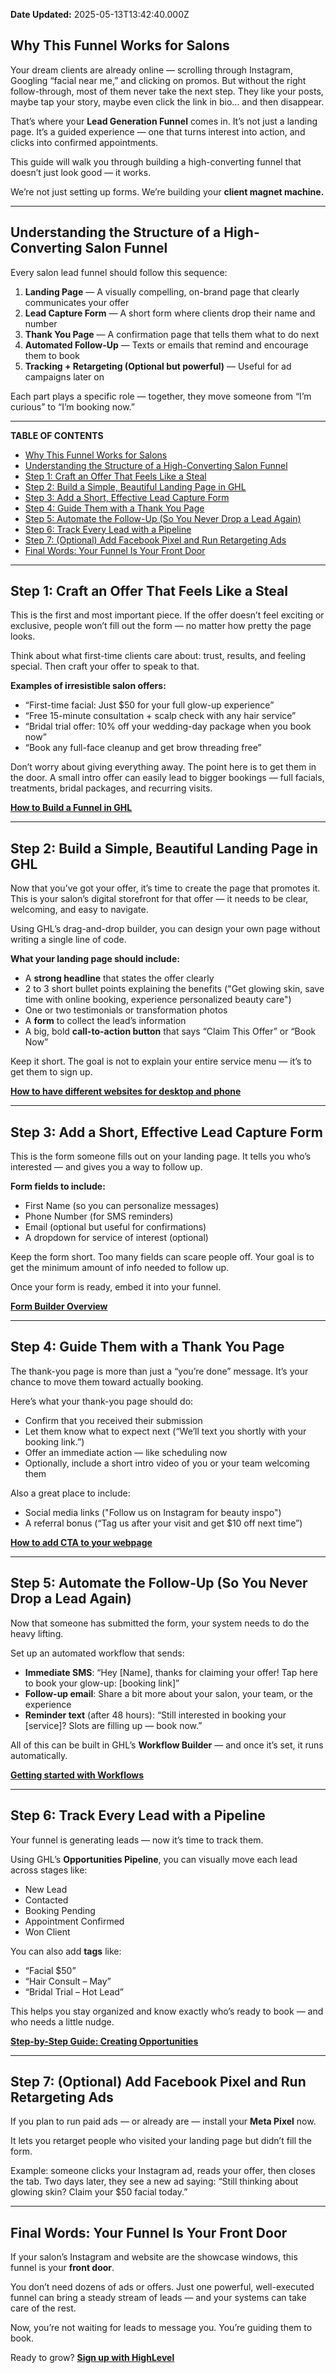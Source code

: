 **Date Updated:** 2025-05-13T13:42:40.000Z

## **Why This Funnel Works for Salons**

  
Your dream clients are already online — scrolling through Instagram, Googling “facial near me,” and clicking on promos. But without the right follow-through, most of them never take the next step. They like your posts, maybe tap your story, maybe even click the link in bio... and then disappear.

That’s where your **Lead Generation Funnel** comes in. It’s not just a landing page. It’s a guided experience — one that turns interest into action, and clicks into confirmed appointments.

This guide will walk you through building a high-converting funnel that doesn’t just look good — it works.

We’re not just setting up forms. We’re building your **client magnet machine.**

---

## **Understanding the Structure of a High-Converting Salon Funnel**

Every salon lead funnel should follow this sequence:

1. **Landing Page** — A visually compelling, on-brand page that clearly communicates your offer
2. **Lead Capture Form** — A short form where clients drop their name and number
3. **Thank You Page** — A confirmation page that tells them what to do next
4. **Automated Follow-Up** — Texts or emails that remind and encourage them to book
5. **Tracking + Retargeting (Optional but powerful)** — Useful for ad campaigns later on

Each part plays a specific role — together, they move someone from “I’m curious” to “I’m booking now.”

---

**TABLE OF CONTENTS**

* [Why This Funnel Works for Salons](#Why-This-Funnel-Works-for-Salons)
* [Understanding the Structure of a High-Converting Salon Funnel](#Understanding-the-Structure-of-a-High-Converting-Salon-Funnel)
* [Step 1: Craft an Offer That Feels Like a Steal](#Step-1%3A-Craft-an-Offer-That-Feels-Like-a-Steal)
* [Step 2: Build a Simple, Beautiful Landing Page in GHL](#Step-2%3A-Build-a-Simple,-Beautiful-Landing-Page-in-GHL)
* [Step 3: Add a Short, Effective Lead Capture Form](#Step-3%3A-Add-a-Short,-Effective-Lead-Capture-Form)
* [Step 4: Guide Them with a Thank You Page](#Step-4%3A-Guide-Them-with-a-Thank-You-Page)
* [Step 5: Automate the Follow-Up (So You Never Drop a Lead Again)](#Step-5%3A-Automate-the-Follow-Up-%28So-You-Never-Drop-a-Lead-Again%29)
* [Step 6: Track Every Lead with a Pipeline](#Step-6%3A-Track-Every-Lead-with-a-Pipeline)
* [Step 7: (Optional) Add Facebook Pixel and Run Retargeting Ads](#Step-7%3A-%28Optional%29-Add-Facebook-Pixel-and-Run-Retargeting-Ads)
* [Final Words: Your Funnel Is Your Front Door](#Final-Words%3A-Your-Funnel-Is-Your-Front-Door%E2%80%8B)

---

## **Step 1: Craft an Offer That Feels Like a Steal**

  
This is the first and most important piece. If the offer doesn’t feel exciting or exclusive, people won’t fill out the form — no matter how pretty the page looks.

Think about what first-time clients care about: trust, results, and feeling special. Then craft your offer to speak to that.

**Examples of irresistible salon offers:**

* “First-time facial: Just $50 for your full glow-up experience”
* “Free 15-minute consultation + scalp check with any hair service”
* “Bridal trial offer: 10% off your wedding-day package when you book now”
* “Book any full-face cleanup and get brow threading free”

Don’t worry about giving everything away. The point here is to get them in the door. A small intro offer can easily lead to bigger bookings — full facials, treatments, bridal packages, and recurring visits.

[**How to Build a Funnel in GHL**](https://help.gohighlevel.com/support/solutions/articles/155000005057-getting-started-launch-a-funnel)

---

## **Step 2: Build a Simple, Beautiful Landing Page in GHL**

  
Now that you’ve got your offer, it’s time to create the page that promotes it. This is your salon’s digital storefront for that offer — it needs to be clear, welcoming, and easy to navigate.

Using GHL’s drag-and-drop builder, you can design your own page without writing a single line of code.

**What your landing page should include:**

* A **strong headline** that states the offer clearly
* 2 to 3 short bullet points explaining the benefits ("Get glowing skin, save time with online booking, experience personalized beauty care")
* One or two testimonials or transformation photos
* A **form** to collect the lead’s information
* A big, bold **call-to-action button** that says “Claim This Offer” or “Book Now”

Keep it short. The goal is not to explain your entire service menu — it’s to get them to sign up.

  
**[How to have different websites for desktop and phone](https://help.gohighlevel.com/support/solutions/articles/48001161151-how-to-have-different-websites-for-desktop-and-phone)**

---

## **Step 3: Add a Short, Effective Lead Capture Form**

  
This is the form someone fills out on your landing page. It tells you who’s interested — and gives you a way to follow up.

**Form fields to include:**

* First Name (so you can personalize messages)
* Phone Number (for SMS reminders)
* Email (optional but useful for confirmations)
* A dropdown for service of interest (optional)

Keep the form short. Too many fields can scare people off. Your goal is to get the minimum amount of info needed to follow up.

Once your form is ready, embed it into your funnel.

**[Form Builder Overview](https://help.gohighlevel.com/support/solutions/articles/48000980307-two-step-order-form-step-1-)**

---

## **Step 4: Guide Them with a Thank You Page**

  
The thank-you page is more than just a “you’re done” message. It’s your chance to move them toward actually booking.

Here’s what your thank-you page should do:

* Confirm that you received their submission
* Let them know what to expect next (“We’ll text you shortly with your booking link.”)
* Offer an immediate action — like scheduling now
* Optionally, include a short intro video of you or your team welcoming them

Also a great place to include:

* Social media links ("Follow us on Instagram for beauty inspo")
* A referral bonus (“Tag us after your visit and get $10 off next time”)

  
**[How to add CTA to your webpage](https://help.gohighlevel.com/support/solutions/articles/48000980316-click-to-call-click-to-text-and-click-to-email-links-buttons)**

---

## **Step 5: Automate the Follow-Up (So You Never Drop a Lead Again)**

  
Now that someone has submitted the form, your system needs to do the heavy lifting.

Set up an automated workflow that sends:

* **Immediate SMS**: “Hey \[Name\], thanks for claiming your offer! Tap here to book your glow-up: \[booking link\]”
* **Follow-up email**: Share a bit more about your salon, your team, or the experience
* **Reminder text** (after 48 hours): “Still interested in booking your \[service\]? Slots are filling up — book now.”

All of this can be built in GHL’s **Workflow Builder** — and once it’s set, it runs automatically.

**[Getting started with Workflows](https://help.gohighlevel.com/support/solutions/articles/155000002288-getting-started-with-workflows)**

---

## **Step 6: Track Every Lead with a Pipeline**

  
Your funnel is generating leads — now it’s time to track them.

Using GHL’s **Opportunities Pipeline**, you can visually move each lead across stages like:

* New Lead
* Contacted
* Booking Pending
* Appointment Confirmed
* Won Client

You can also add **tags** like:

* “Facial $50”
* “Hair Consult – May”
* “Bridal Trial – Hot Lead”

This helps you stay organized and know exactly who’s ready to book — and who needs a little nudge.  
  
**[Step-by-Step Guide: Creating Opportunities](https://help.gohighlevel.com/support/solutions/articles/155000001999-step-by-step-guide-creating-opportunities)**

---

## **Step 7: (Optional) Add Facebook Pixel and Run Retargeting Ads**

  
If you plan to run paid ads — or already are — install your **Meta Pixel** now.

It lets you retarget people who visited your landing page but didn’t fill the form.

Example: someone clicks your Instagram ad, reads your offer, then closes the tab. Two days later, they see a new ad saying: “Still thinking about glowing skin? Claim your $50 facial today.”[](https://help.gohighlevel.com/support/solutions/articles/48001248566-adding-google-analytics-or-facebook-pixel-to-your-funnel-or-website)

---

## **Final Words: Your Funnel Is Your Front Door**

If your salon’s Instagram and website are the showcase windows, this funnel is your **front door**.

You don’t need dozens of ads or offers. Just one powerful, well-executed funnel can bring a steady stream of leads — and your systems can take care of the rest.

Now, you’re not waiting for leads to message you. You’re guiding them to book.  
  
Ready to grow? **[Sign up with HighLevel](https://www.gohighlevel.com/?utm%5Fsource=seo&utm%5Fmedium=organic&utm%5Fcampaign=beautysalon&utm%5Fterm=beautysalon&utm%5Fcontent=playbook)**

  